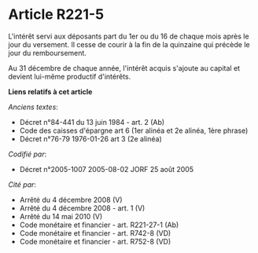 # Article R221-5

L'intérêt servi aux déposants part du 1er ou du 16 de chaque mois après le jour du versement. Il cesse de courir à la fin de
la quinzaine qui précède le jour du remboursement.

Au 31 décembre de chaque année, l'intérêt acquis s'ajoute au capital et devient lui-même productif d'intérêts.

**Liens relatifs à cet article**

_Anciens textes_:

  - Décret n°84-441 du 13 juin 1984 - art. 2 (Ab)
  - Code des caisses d'épargne art 6 (1er alinéa et 2e alinéa, 1ère phrase)
  - Décret n°76-79 1976-01-26 art 3 (2e alinéa)

_Codifié par_:

  - Décret n°2005-1007 2005-08-02 JORF 25 août 2005

_Cité par_:

  - Arrêté du 4 décembre 2008 (V)
  - Arrêté du 4 décembre 2008 - art. 1 (V)
  - Arrêté du 14 mai 2010 (V)
  - Code monétaire et financier - art. R221-27-1 (Ab)
  - Code monétaire et financier - art. R742-8 (VD)
  - Code monétaire et financier - art. R752-8 (VD)
